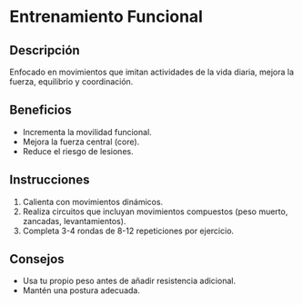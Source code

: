 # Entrenamiento Funcional

## Descripción
Enfocado en movimientos que imitan actividades de la vida diaria, mejora la fuerza, equilibrio y coordinación.

## Beneficios
- Incrementa la movilidad funcional.
- Mejora la fuerza central (core).
- Reduce el riesgo de lesiones.

## Instrucciones
1. Calienta con movimientos dinámicos.
2. Realiza circuitos que incluyan movimientos compuestos (peso muerto, zancadas, levantamientos).
3. Completa 3-4 rondas de 8-12 repeticiones por ejercicio.

## Consejos
- Usa tu propio peso antes de añadir resistencia adicional.
- Mantén una postura adecuada.